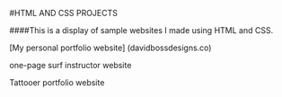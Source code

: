 #HTML AND CSS PROJECTS

####This is a display of sample websites I made using HTML and CSS.


[My personal portfolio website]
(davidbossdesigns.co)

one-page surf instructor website

Tattooer portfolio website